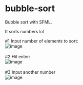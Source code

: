 # bubble-sort
Bubble sort with SFML.

It sorts numbers lol

#1 Input number of elements to sort:<br>
![image](https://user-images.githubusercontent.com/72560594/147016877-40126bd7-ae09-4f65-b1e2-b94856b63453.png)<br><br>
#2 Hit enter:<br>
![image](https://user-images.githubusercontent.com/72560594/147016887-a53c3397-bc7b-4ffb-acd6-4d611e5bb4ff.png)<br><br>
#3 Input another number<br>
![image](https://user-images.githubusercontent.com/72560594/147016910-ca0f4312-6f32-43f3-8e47-05f02406a0db.png)
